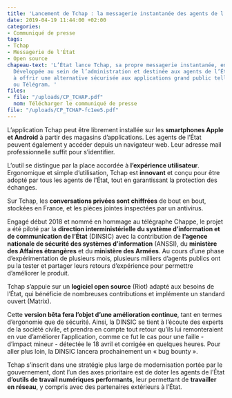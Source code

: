 ```yaml
---
title: 'Lancement de Tchap : la messagerie instantanée des agents de l’État'
date: 2019-04-19 11:44:00 +02:00
categories:
- Communiqué de presse
tags:
- Tchap
- Messagerie de l'État
- Open source
chapeau-text: 'L’État lance Tchap, sa propre messagerie instantanée, en version bêta.
  Développée au sein de l’administration et destinée aux agents de l’État elle vise
  à offrir une alternative sécurisée aux applications grand public telles Whatsapp
  ou Télégram. '
files:
- file: "/uploads/CP_TCHAP.pdf"
  nom: Télécharger le communiqué de presse
file: "/uploads/CP_TCHAP-fc1ee5.pdf"
---
```


L’application Tchap peut être librement installée sur les **smartphones Apple et Android** à partir des magasins d’applications. Les agents de l’État peuvent également y accéder depuis un navigateur web. Leur adresse mail professionnelle suffit pour s’identifier. 

L’outil se distingue par la place accordée à **l’expérience utilisateur**. Ergonomique et simple d’utilisation, Tchap est **innovant** et conçu pour être adopté par tous les agents de l’État, tout en garantissant la protection des échanges. 
 
Sur Tchap, les **conversations privées sont chiffrées** de bout en bout, stockées en France, et les pièces jointes inspectées par un antivirus. 

Engagé début 2018 et nommé en hommage au télégraphe Chappe, le projet a été piloté par la **direction interministérielle du système d’information et de communication de l’État** (DINSIC) avec la contribution de **l’agence nationale de sécurité des systèmes d’information** (ANSSI), du **ministère des Affaires étrangères** et du **ministère des Armées**. Au cours d’une phase d’expérimentation de plusieurs mois, plusieurs milliers d’agents publics ont pu la tester et partager leurs retours d’expérience pour permettre d’améliorer le produit. 

Tchap s’appuie sur un **logiciel open source** (Riot) adapté aux besoins de l’État, qui bénéficie de nombreuses contributions et implémente un standard ouvert (Matrix). 

Cette **version bêta fera l’objet d’une amélioration continue**, tant en termes d’ergonomie que de sécurité. Ainsi, la DINSIC se tient à l’écoute des experts de la société civile, et prendra en compte tout retour qu’ils lui remonteraient en vue d’améliorer l’application, comme ce fut le cas pour une faille - d’impact mineur - détectée le 18 avril et corrigée en quelques heures. Pour aller plus loin, la DINSIC lancera prochainement un « bug bounty ». 

Tchap s’inscrit dans une stratégie plus large de modernisation portée par le gouvernement, dont l’un des axes prioritaire est de doter les agents de l’État **d’outils de travail numériques performants**, leur permettant de **travailler en réseau**, y compris avec des partenaires extérieurs à l’État.
